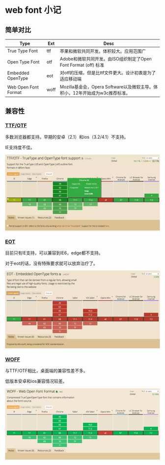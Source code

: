 # web font 小记



## 简单对比

| Type                 | Ext  | Desc                                     |
| -------------------- | ---- | ---------------------------------------- |
| True Type Font       | ttf  | 苹果和微软共同开发。体积较大。应用范围广                     |
| Open Type Font       | otf  | Adobe和微软共同开发。由ISO组织制定了Open Font Format (off) 标准 |
| Embedded OpenType    | eot  | 对otf的压缩，但是比ttf文件更大。设计初衷是为了适应移动端          |
| Web Open Font Format | woff | Mozilla基金会，Opera Software以及微软主导。体积小，12年开始成为w3c推荐标准。 |



## 兼容性

### [TTF/OTF](https://caniuse.com/#search=ttf)

多数浏览器都支持。早期的安卓（2.1）和ios（3.2/4.1）不支持。

IE支持度不佳。

![](/assets/images/2018-08-29-17-35-52.png)

### [EOT](https://caniuse.com/#search=eot)

目前只有IE支持，可以兼容到IE6，edge都不支持。

对于eot的话，没有特殊要求就可以放弃治疗了。

![](/assets/images/2018-08-29-17-36-10.png)



### [WOFF](https://caniuse.com/#search=woff)

与TTF/OTF相比，桌面端的兼容性差不多。

低版本安卓和ios兼容情况较差。


![](/assets/images/2018-08-29-17-44-17.png)

